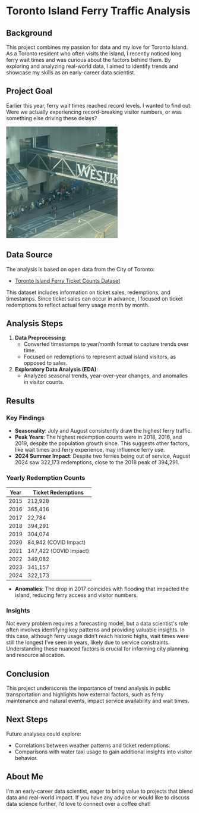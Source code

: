 # Toronto Island Ferry Traffic Analysis

## Background
This project combines my passion for data and my love for Toronto Island. As a Toronto resident who often visits the island, I recently noticed long ferry wait times and was curious about the factors behind them. By exploring and analyzing real-world data, I aimed to identify trends and showcase my skills as an early-career data scientist.

## Project Goal
Earlier this year, ferry wait times reached record levels. I wanted to find out: Were we actually experiencing record-breaking visitor numbers, or was something else driving these delays?

<img src="lineup.jpeg" alt="Lineup" width="300" height="300"/>

## Data Source
The analysis is based on open data from the City of Toronto:
- [Toronto Island Ferry Ticket Counts Dataset](https://open.toronto.ca/dataset/toronto-island-ferry-ticket-counts/)

This dataset includes information on ticket sales, redemptions, and timestamps. Since ticket sales can occur in advance, I focused on ticket redemptions to reflect actual ferry usage month by month.

## Analysis Steps
1. **Data Preprocessing**:
   - Converted timestamps to year/month format to capture trends over time.
   - Focused on redemptions to represent actual island visitors, as opposed to sales.
2. **Exploratory Data Analysis (EDA)**:
   - Analyzed seasonal trends, year-over-year changes, and anomalies in visitor counts.

## Results
### Key Findings
- **Seasonality**: July and August consistently draw the highest ferry traffic.
- **Peak Years**: The highest redemption counts were in 2018, 2016, and 2019, despite the population growth since. This suggests other factors, like wait times and ferry experience, may influence ferry use.
- **2024 Summer Impact**: Despite two ferries being out of service, August 2024 saw 322,173 redemptions, close to the 2018 peak of 394,291.

### Yearly Redemption Counts
| Year | Ticket Redemptions |
|------|---------------------|
| 2015 | 212,928            |
| 2016 | 365,416            |
| 2017 | 22,784             |
| 2018 | 394,291            |
| 2019 | 304,074            |
| 2020 | 84,942 (COVID Impact)|
| 2021 | 147,422 (COVID Impact)|
| 2022 | 349,082            |
| 2023 | 341,157            |
| 2024 | 322,173            |

- **Anomalies**: The drop in 2017 coincides with flooding that impacted the island, reducing ferry access and visitor numbers.
  
### Insights
Not every problem requires a forecasting model, but a data scientist's role often involves identifying key patterns and providing valuable insights. In this case, although ferry usage didn’t reach historic highs, wait times were still the longest I’ve seen in years, likely due to service constraints. Understanding these nuanced factors is crucial for informing city planning and resource allocation.

## Conclusion
This project underscores the importance of trend analysis in public transportation and highlights how external factors, such as ferry maintenance and natural events, impact service availability and wait times.

## Next Steps
Future analyses could explore:
- Correlations between weather patterns and ticket redemptions.
- Comparisons with water taxi usage to gain additional insights into visitor behavior.

## About Me
I'm an early-career data scientist, eager to bring value to projects that blend data and real-world impact. If you have any advice or would like to discuss data science further, I’d love to connect over a coffee chat!
